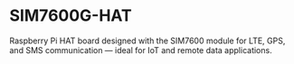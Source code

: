 # SIM7600G-HAT
Raspberry Pi HAT board designed with the SIM7600 module for LTE, GPS, and SMS communication — ideal for IoT and remote data applications.
